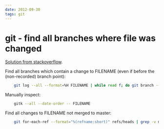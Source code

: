 ```yaml
---
date: 2012-09-30
tags: git
---
```

git - find all branches where file was changed
===========================================

[Solution from stackoverflow](http://stackoverflow.com/questions/6258440/find-a-git-branch-containing-changes-to-a-given-file).

Find all branches which contain a change to FILENAME (even if before the (non-recorded) branch point):

```bash
    git log --all --format=%H FILENAME | while read f; do git branch --contains $f; done | sort -u
```

<!-- more -->
Manually inspect:

```bash
    gitk --all --date-order -- FILENAME
```

Find all changes to FILENAME not merged to master:

```bash
    git for-each-ref --format="%(refname:short)" refs/heads | grep -v master | while read br; do git cherry master $br | while read x h; do if [ "`git log -n 1 --format=%H $h -- FILENAME`" = "$h" ]; then echo $br; fi; done; done | sort -u
```
